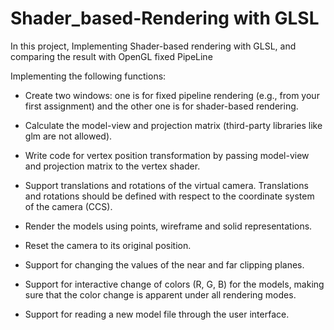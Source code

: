 # Shader_based-Rendering with GLSL
 
In this project, Implementing Shader-based rendering with GLSL, and comparing the result with OpenGL fixed PipeLine

Implementing the following functions:

* Create two windows: one is for fixed pipeline rendering (e.g., from your first assignment) and the other one is for shader-based rendering.

* Calculate the model-view and projection matrix (third-party libraries like glm are not allowed).

* Write code for vertex position transformation by passing model-view and projection matrix to the vertex shader. 

* Support translations and rotations of the virtual camera. Translations and rotations should be defined with respect to the coordinate system of the camera (CCS).

* Render the models using points, wireframe and solid representations.

* Reset the camera to its original position.

* Support for changing the values of the near and far clipping planes.

* Support for interactive change of colors (R, G, B) for the models, making sure that the color change is apparent under all rendering modes.

* Support for reading a new model file through the user interface. 

